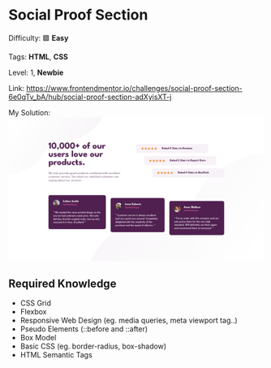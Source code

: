 # Social Proof Section

Difficulty: 🟩 **Easy**

Tags: **HTML**, **CSS**

Level: 1, **Newbie**

Link: https://www.frontendmentor.io/challenges/social-proof-section-6e0qTv_bA/hub/social-proof-section-adXyisXT-j

My Solution:
![My Solution](preview.png)

## Required Knowledge
- CSS Grid
- Flexbox
- Responsive Web Design (eg. media queries, meta viewport tag..)
- Pseudo Elements (::before and ::after)
- Box Model
- Basic CSS (eg. border-radius, box-shadow)
- HTML Semantic Tags
